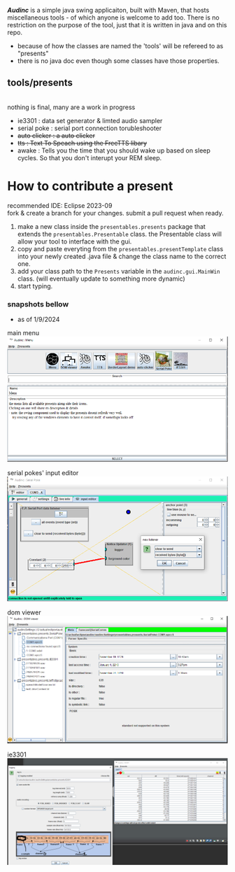 ***Audinc*** is a simple java swing applicaiton, built with Maven, that hosts miscellaneous tools - of which anyone is welcome to add too. There is no restriction on the purpose of the tool, just that it is written in java and on this repo.
- because of how the classes are named the 'tools' will be refereed to as "presents"
- there is no java doc even though some classes have those properties.

## tools/presents
<br> nothing is final, many are a work in progress
- ie3301 : data set generator & limted audio sampler
- serial poke : serial port connection torubleshooter
- ~~auto clicker : a auto clicker~~
- ~~tts  : Text To Speach using the FreeTTS libary~~
- awake : Tells you the time that you should wake up based on sleep cycles. So that you don't interupt your REM sleep.

# How to contribute a present
recommended IDE: Eclipse 2023-09 <br>
fork & create a branch for your changes. submit a pull request when ready. 
1. make a new class inside the <code>presentables.presents</code> package that extends the <code>presentables.Presentable</code> class. the Presentable class will allow your tool to interface with the gui.
1. copy and paste everyting from the <code>presentables.presentTemplate</code> class into your newly created .java file & change the class name to the correct one.
1. add your class path to the <code>Presents</code> variable in the <code>audinc.gui.MainWin</code> class. (will eventually update to something more dynamic)
1. start typing.

### snapshots bellow
* as of 1/9/2024

main menu
![demo of the main menu](./res/demo%20images/demomenu.PNG)

serial pokes' input editor
![demo of serial poke's input editor](./res/demo%20images/demoInputEditor.PNG)

dom viewer
![demo of DOMViewer](./res/demo%20images/demoDOMviewer.PNG)

ie3301
![demo of ie3301](./res/demo%20images/demoie3301.PNG)
